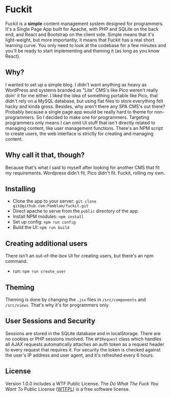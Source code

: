 # Fuckit
Fuckit is a **simple** content management system designed for programmers. It's a Single Page App built for Apache, with PHP and SQLite on the back end, and React and Bootstrap on the client side. Simple means that it's light-weight, but more importantly, it means that Fuckit has a real short learning curve. You only need to look at the codebase for a few minutes and you'll be ready to start implementing and theming it (as long as you know React).

## Why?
I wanted to set up a simple blog. I didn't want anything as heavy as WordPress and systems branded as "Lite" CMS's like Pico weren't really doin' it for me either. I liked the idea of something portable like Pico, that didn't rely on a MySQL database, but using flat files to store everything felt hacky and kinda gross. Besides, why aren't there any SPA CMS's out there? Probably because a single page app would be really hard to theme for non-programmers. So I decided to make one for programmers. Targeting programmers only means I can omit UI stuff that isn't directly related to managing content, like user management functions. There's an NPM script to create users, the web interface is strictly for creating and managing content.

## Why call it that, though?
Because that's what I said to myself after looking for another CMS that fit my requirements. Wordpress didn't fit, Pico didn't fit. Fuckit, rolling my own.

## Installing
- Clone the app to your server: `git clone git@github.com:Pamblam/fuckit.git`
- Direct apache to serve from the `public` directory of the app.
- Install NPM modules: `npm install`
- Set up config: `npm run config`
- Build the UI: `npm run build`

## Creating additional users
There isn't an out-of-the-box UI for creating users, but there's an npm command.
- run: `npm run create_user`

## Theming
Theming is done by changing the `.jsx` files in `/src/components` and `/src/views`. That's why it's for programmers only.

## User Sessions and Security
Sessions are stored in the SQLite database and in localStorage. There are no cookies or PHP sessions involved. The `APIRequest` class which handles all AJAX requests automatically attaches an auth token as a request header to every request that requires it. For security the token is checked against the user's IP address and user agent, and it's refreshed every 6 hours.

## License
Version 1.0.0 includes a WTF Public License. The *Do What The Fuck You Want To* Public License ([WTFPL](http://www.wtfpl.net/about/)) is a free software license.